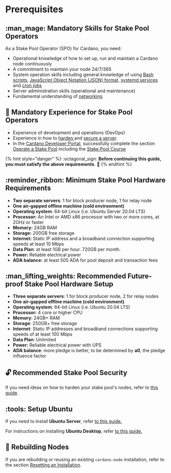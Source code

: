 # Prerequisites

## :man\_mage: Mandatory Skills for Stake Pool Operators

As a Stake Pool Operator (SPO) for Cardano, you need:

* Operational knowledge of how to set up, run and maintain a Cardano node continuously
* A commitment to maintain your node 24/7/365
* System operation skills including general knowledge of using [Bash scripts](https://linuxconfig.org/bash-scripting-tutorial-for-beginners), [JavaScript Object Notation (JSON) format](https://attacomsian.com/blog/what-is-json?msclkid=0445ae34ce4d11ec84216d09187b5112), [systemd services](https://linuxconfig.org/how-to-create-systemd-service-unit-in-linux) and [cron jobs](https://itsfoss.com/cron-job/)
* Server administration skills (operational and maintenance)
* Fundamental understanding of [networking](https://www.ibm.com/cloud/learn/networking-a-complete-guide)

## :mage: Mandatory Experience for Stake Pool Operators

* Experience of development and operations (DevOps)
* Experience in how to [harden ](https://www.lifewire.com/harden-ubuntu-server-security-4178243)and [secure a server](https://gist.github.com/lokhman/cc716d2e2d373dd696b2d9264c0287a3).
* In the [Cardano Developer Portal](https://developers.cardano.org/docs/get-started/), successfully complete the section [Operate a Stake Pool](https://developers.cardano.org/docs/operate-a-stake-pool/) including the [Stake Pool Course](https://developers.cardano.org/docs/stake-pool-course/)

{% hint style="danger" %}
:octagonal\_sign: **Before continuing this guide, you must satisfy the above requirements**. :construction:
{% endhint %}

## :reminder\_ribbon: Minimum Stake Pool Hardware Requirements

* **Two separate servers**: 1 for block producer node, 1 for relay node
* **One air-gapped offline machine (cold environment)**
* **Operating system**: 64-bit Linux (i.e. Ubuntu Server 20.04 LTS)
* **Processor:** An Intel or AMD x86 processor with two or more cores, at 2GHz or faster
* **Memory:** 24GB RAM
* **Storage:** 200GB free storage
* **Internet:** Static IP address and a broadband connection supporting speeds at least 10 Mbps
* **Data Plan**: at least 1GB per hour. 720GB per month.
* **Power:** Reliable electrical power
* **ADA balance:** at least 505 ADA for pool deposit and transaction fees

## :man\_lifting\_weights: Recommended Future-proof Stake Pool Hardware Setup

* **Three separate servers**: 1 for block producer node, 2 for relay nodes
* **One air-gapped offline machine (cold environment)**
* **Operating system**: 64-bit Linux (i.e. Ubuntu 20.04 LTS)
* **Processor:** 4 core or higher CPU
* **Memory**: 24GB+ RAM
* **Storage**: 250GB+ free storage
* **Internet**: Static IP addresses and broadband connections supporting speeds of at least 100 Mbps
* **Data Plan**: Unlimited
* **Power:** Reliable electrical power with UPS
* **ADA balance**: more pledge is better, to be determined by **a0**, the pledge influence factor

## :unlock: Recommended Stake Pool Security

If you need ideas on how to harden your stake pool's nodes, refer to [this guide](hardening-an-ubuntu-server.md).

## :tools: Setup Ubuntu

If you need to install **Ubuntu Server**, refer [to this guide.](https://ubuntu.com/tutorials/install-ubuntu-server#1-overview)

For instructions on installing **Ubuntu Desktop**, refer [to this guide.](https://www.coincashew.com/coins/overview-xtz/guide-how-to-setup-a-baker/install-ubuntu)

## :bricks: Rebuilding Nodes

If you are rebuilding or reusing an existing `cardano-node` installation, refer to the section [Resetting an Installation](../part-v-tips/resetting-an-installation.md).
